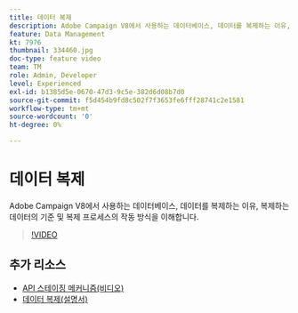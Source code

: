 ```yaml
---
title: 데이터 복제
description: Adobe Campaign V8에서 사용하는 데이터베이스, 데이터를 복제하는 이유, 복제하는 데이터의 기준 및 복제 프로세스의 작동 방식을 이해합니다.
feature: Data Management
kt: 7976
thumbnail: 334460.jpg
doc-type: feature video
team: TM
role: Admin, Developer
level: Experienced
exl-id: b1385d5e-0670-47d3-9c5e-382d6d08b7d0
source-git-commit: f5d454b9fd8c502f7f3653fe6fff28741c2e1581
workflow-type: tm+mt
source-wordcount: '0'
ht-degree: 0%

---
```


# 데이터 복제

Adobe Campaign V8에서 사용하는 데이터베이스, 데이터를 복제하는 이유, 복제하는 데이터의 기준 및 복제 프로세스의 작동 방식을 이해합니다.

>[!VIDEO](https://video.tv.adobe.com/v/334460?quality=12)

## 추가 리소스

* [API 스테이징 메커니즘(비디오)](/help/data-management/api-staging-mechanism.md)
* [데이터 복제(설명서)](https://experienceleague.adobe.com/docs/campaign/campaign-v8/config/replication.html?lang=ko#data-replication)
